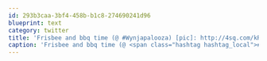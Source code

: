 ```yaml
---
id: 293b3caa-3bf4-458b-b1c8-274690241d96
blueprint: text
category: twitter
title: 'Frisbee and bbq time (@ #Wynjapalooza) [pic]: http://4sq.com/kRGWHF'
caption: 'Frisbee and bbq time (@ <span class="hashtag hashtag_local">#<a href="http://tweettemp.darylchymko.ca/?tag=wynjapalooza">Wynjapalooza</a>) [pic]: http://4sq.com/kRGWHF'
---
```

